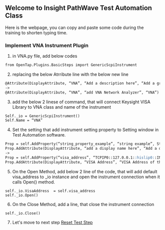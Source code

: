 ## Welcome to Insight PathWave Test Automation Class

Here is the webpage, you can copy and paste some code during the training to shorten typing time.


### Implement VNA Instrument Plugin

1. in VNA.py file, add below codes
```markdown
from OpenTap.Plugins.BasicSteps import GenericScpiInstrument
```
2. replacing the below Atrribute line with the below new line
```markdown
@Attribute(DisplayAttribute, “VNA”, “Add a description here”, “Add a group name here”)
->
@Attribute(DisplayAttribute, “VNA”, “add VNA Network Analyzer”, “VNA”)
```
3. add the below 2 linese of command, that will connect Keysight VISA Library to VNA class and name of the instrument
```markdown
Self._io = GenericScpiInstrument()
Self.Name = “VNA”
```
4. Set the setting that add instrument setting property to Setting window in Test Automation software.
```markdown
Prop = self.AddProperty(“string_property_example”, “string example”, String)
Prop.AddAttribute(DisplayAttribute, “add a display name here”, “Add a description here”, “Add a group name here”)
->
Prop = self.AddProperty(“visa_address”, “TCPIP0::127.0.0.1::hislip0::INSTR”, String)
Prop.AddAttribute(DisplayAttribute, “VISA Address”, “VISA Address of the instrument to connect”, “VISA”)
```
5.	On the Open Method, add below 2 line of the code, that will add default visa_address to _io instance and open the instrument connection when it calls Open() method. 
```
self._io.VisaAddress  = self.visa_address
self._io.Open()
```
6.	On the Close Method, add a line, that close the instrument connection 
```
self._io.Close()
```

7. Let's move to next step [Reset Test Step](https://csprings.github.io/Code-Repo/ResetStep.html)
